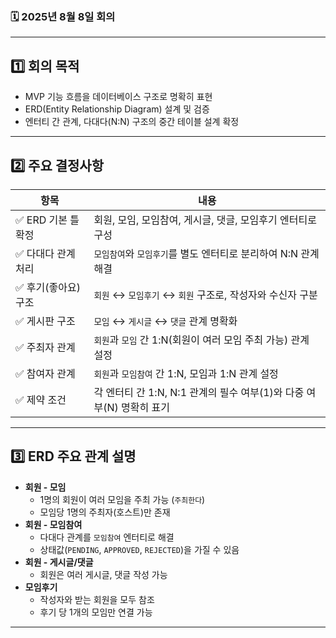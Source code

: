 
### 🗓️ 2025년 8월 8일 회의
---

## 1️⃣ 회의 목적
- MVP 기능 흐름을 데이터베이스 구조로 명확히 표현
- ERD(Entity Relationship Diagram) 설계 및 검증
- 엔터티 간 관계, 다대다(N:N) 구조의 중간 테이블 설계 확정

---

## 2️⃣ 주요 결정사항

| 항목 | 내용 |
|------|------|
| ✅ ERD 기본 틀 확정 | 회원, 모임, 모임참여, 게시글, 댓글, 모임후기 엔터티로 구성 |
| ✅ 다대다 관계 처리 | `모임참여`와 `모임후기`를 별도 엔터티로 분리하여 N:N 관계 해결 |
| ✅ 후기(좋아요) 구조 | `회원` ↔ `모임후기` ↔ `회원` 구조로, 작성자와 수신자 구분 |
| ✅ 게시판 구조 | `모임` ↔ `게시글` ↔ `댓글` 관계 명확화 |
| ✅ 주최자 관계 | `회원`과 `모임` 간 1:N(회원이 여러 모임 주최 가능) 관계 설정 |
| ✅ 참여자 관계 | `회원`과 `모임참여` 간 1:N, 모임과 1:N 관계 설정 |
| ✅ 제약 조건 | 각 엔터티 간 1:N, N:1 관계의 필수 여부(1)와 다중 여부(N) 명확히 표기 |

---

## 3️⃣ ERD 주요 관계 설명

- **회원 - 모임**
    - 1명의 회원이 여러 모임을 주최 가능 (`주최한다`)
    - 모임당 1명의 주최자(호스트)만 존재
- **회원 - 모임참여**
    - 다대다 관계를 `모임참여` 엔터티로 해결
    - 상태값(`PENDING`, `APPROVED`, `REJECTED`)을 가질 수 있음
- **회원 - 게시글/댓글**
    - 회원은 여러 게시글, 댓글 작성 가능
- **모임후기**
    - 작성자와 받는 회원을 모두 참조
    - 후기 당 1개의 모임만 연결 가능

---
